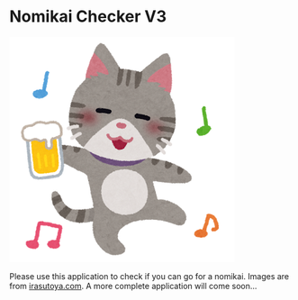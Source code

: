 # Nomikai Checker V3
![nekochan](images/nekochan.png)

Please use this application to check if you can go for a nomikai.
Images are from [irasutoya.com](https://www.irasutoya.com/).
A more complete application will come soon...
